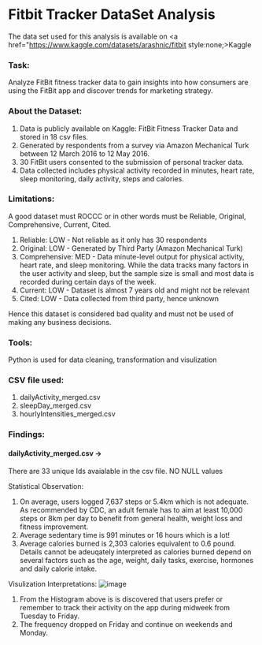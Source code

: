 # Fitbit Tracker DataSet Analysis

The data set used for this analysis is available on <a href="https://www.kaggle.com/datasets/arashnic/fitbit style:none;>Kaggle</a>

### Task: 
Analyze FitBit fitness tracker data to gain insights into how consumers are using the FitBit app and discover trends for marketing strategy.

### About the Dataset:
1) Data is publicly available on Kaggle: FitBit Fitness Tracker Data and stored in 18 csv files.
2) Generated by respondents from a survey via Amazon Mechanical Turk between 12 March 2016 to 12 May 2016.
3) 30 FitBit users consented to the submission of personal tracker data.
4) Data collected includes physical activity recorded in minutes, heart rate, sleep monitoring, daily activity, steps and calories.

### Limitations:
A good dataset must ROCCC or in other words must be Reliable, Original, Comprehensive, Current, Cited. 

1) Reliable: LOW - Not reliable as it only has 30 respondents
2) Original: LOW - Generated by Third Party (Amazon Mechanical Turk)
3) Comprehensive: MED - Data minute-level output for physical activity, heart rate, and sleep monitoring. While the data tracks many factors in the user activity and sleep, but the sample size is small and most data is recorded during certain days of the week.
4) Current: LOW - Dataset is almost 7 years old and might not be relevant
5) Cited: LOW - Data collected from third party, hence unknown

Hence this dataset is considered bad quality and must not be used of making any business decisions.

### Tools:
Python is used for data cleaning, transformation and visulization

### CSV file used:
1) dailyActivity_merged.csv
2) sleepDay_merged.csv
3) hourlyIntensities_merged.csv

### Findings:
#### dailyActivity_merged.csv ->
 There are 33 unique Ids avaialable in the csv file.
 NO NULL values
 
Statistical Observation:
1) On average, users logged 7,637 steps or 5.4km which is not adequate. As recommended by CDC, an adult female has to aim at least 10,000 steps or 8km per day to benefit from general health, weight loss and fitness improvement.
2) Average sedentary time is 991 minutes or 16 hours which is a lot!
3) Average calories burned is 2,303 calories equivalent to 0.6 pound. Details cannot be adeuqately interpreted as calories burned depend on several factors such as the age, weight, daily tasks, exercise, hormones and daily calorie intake.

Visulization Interpretations:
![image](https://user-images.githubusercontent.com/123297799/221629654-353c6422-c3ec-4146-b43c-71683fc096ec.png)

1) From the Histogram above is is discovered that users prefer or remember to track their activity on the app during midweek from Tuesday to Friday.
2) The frequency dropped on Friday and continue on weekends and Monday.





